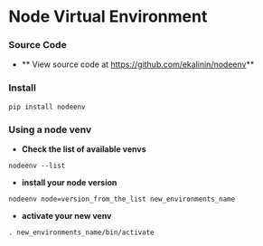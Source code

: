 # Node Virtual Environment


### Source Code

* ** View source code at https://github.com/ekalinin/nodeenv**


### Install

```
pip install nodeenv
```

### Using a node venv

* **Check the list of available venvs**
```
nodeenv --list
```

* **install your node version**
```
nodeenv node=version_from_the_list new_environments_name
```

* **activate your new venv**
```
. new_environments_name/bin/activate
```

